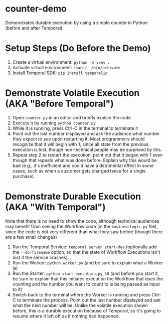 # counter-demo
Demonstrates durable execution by using a simple counter in Python (before and after Temporal)

# Setup Steps (Do Before the Demo)

1. Create a virtual environment: `python -m venv .`
2. Activate virtual environment: `source ./bin/activate`
3. Install Temporal SDK: `pip install temporalio`

# Demonstrate Volatile Execution (AKA "Before Temporal")
1. Open `counter.py` in an editor and briefly explain the code
2. Execute it by running `python counter.py`
3. While it is running, press Ctrl-C in the terminal to terminate it
4. Point out the last number displayed and ask the audience what 
   number they expect to see upon restarting it. Most programmers
   should recognize that it will begin with 1, since all state from
   the previous execution is lost, though non-technical people may
   be surprised by this.
5. Repeat step 2 to restart the execution, point out that it began
   with 1 even though that repeats what was done before. Explain 
   why this would be bad (e.g., it's inefficient and could have a
   detrimental effect in some cases, such as when a customer gets
   charged twice for a single purchase).

# Demonstrate Durable Execution (AKA "With Temporal")
Note that there is no need to show the code, although technical 
audiences may benefit from seeing the Workflow code (in the 
`businesslogic.py` file), since the code is not very different
than what they saw before (though there are a few small changes)

1. Run the Temporal Service: `temporal server start-dev` (optionally 
   add the `--db-filename` option, so that the state of Workflow 
   Executions isn't lost if the service crashes).
2. Run the Worker: `python worker.py` (and be sure to explain what 
   a Worker is)
3. Run the Starter: `python start-execution.py 10` (and before you
   start it, be sure to explain that this initiates execution the 
   Workflow that does the counting and the number you want to count 
   to is being passed as input to it)
4. Switch back to the terminal where the Worker is running and 
   press Ctrl-C to terminate the process. Point out the last number
   displayed and ask what the next number will be. Unlike the volatile 
   execution shown before, this is a durable execution because of 
   Temporal, so it's going to resume where it left off as if nothing
   had happened.


